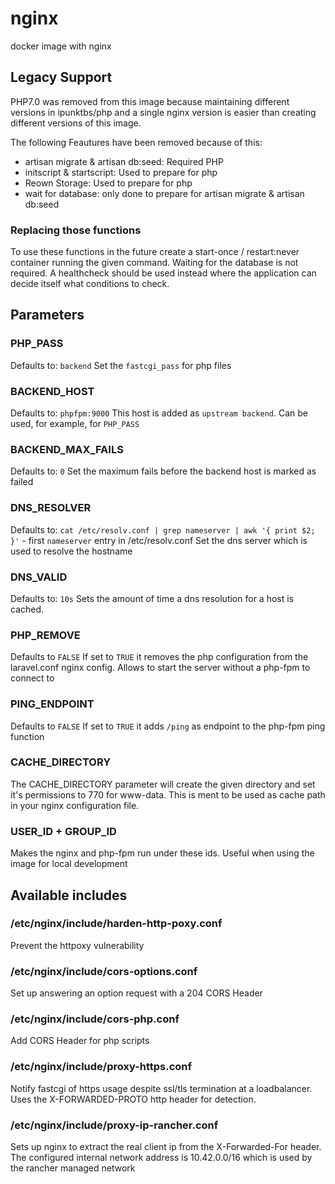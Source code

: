 # nginx
docker image with nginx

## Legacy Support
PHP7.0 was removed from this image because maintaining different versions in ipunktbs/php and a single nginx version is
easier than creating different versions of this image.

The following Feautures have been removed because of this:
- artisan migrate & artisan db:seed: Required PHP
- initscript & startscript: Used to prepare for php
- Reown Storage: Used to prepare for php
- wait for database: only done to prepare for artisan migrate & artisan db:seed
### Replacing those functions
To use these functions in the future create a start-once / restart:never container running the given command.
Waiting for the database is not required. A healthcheck should be used instead where the application can decide itself
what conditions to check.

## Parameters
### PHP\_PASS
Defaults to: `backend`
Set the `fastcgi_pass` for php files
### BACKEND\_HOST
Defaults to: `phpfpm:9000`
This host is added as `upstream backend`. Can be used, for example, for `PHP_PASS`
### BACKEND\_MAX\_FAILS
Defaults to: `0`
Set the maximum fails before the backend host is marked as failed
### DNS\_RESOLVER
Defaults to: `cat /etc/resolv.conf | grep nameserver | awk '{ print $2; }'` - first `nameserver` entry in /etc/resolv.conf
Set the dns server which is used to resolve the hostname
### DNS\_VALID
Defaults to: `10s`
Sets the amount of time a dns resolution for a host is cached.
### PHP\_REMOVE
Defaults to `FALSE`
If set to `TRUE` it removes the php configuration from the laravel.conf nginx config. Allows to start
the server without a php-fpm to connect to
### PING\_ENDPOINT
Defaults to `FALSE`
If set to `TRUE` it adds `/ping` as endpoint to the php-fpm ping function
### CACHE\_DIRECTORY
The CACHE\_DIRECTORY parameter will create the given directory and set it's
permissions to 770 for www-data. This is ment to be used as cache path in your
nginx configuration file.
### USER\_ID + GROUP\_ID
Makes the nginx and php-fpm run under these ids. Useful when using the image
for local development

## Available includes

### /etc/nginx/include/harden-http-poxy.conf
Prevent the httpoxy vulnerability
### /etc/nginx/include/cors-options.conf
Set up answering an option request with a 204 CORS Header
### /etc/nginx/include/cors-php.conf
Add CORS Header for php scripts
### /etc/nginx/include/proxy-https.conf
Notify fastcgi of https usage despite ssl/tls termination at a loadbalancer.
Uses the X-FORWARDED-PROTO http header for detection.
### /etc/nginx/include/proxy-ip-rancher.conf
Sets up nginx to extract the real client ip from the X-Forwarded-For header. The
configured internal network address is 10.42.0.0/16 which is used by the rancher
managed network
